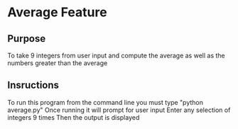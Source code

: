 # Average Feature
## Purpose
To take 9 integers from user input and compute the average as well as the numbers greater than the average
## Insructions
To run this program from the command line you must type "python average.py" 
Once running it will prompt for user input
Enter any selection of integers 9 times
Then the output is displayed